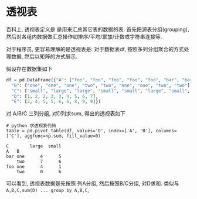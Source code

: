 # 透视表
百科上, 透视表定义是 是用来汇总其它表的数据的表. 首先把源表分组(grouping), 然后对各组内数据做汇总操作如排序/平均/累加/计数或字符串连接等.

对于程序员, 更容易理解的是透视表是: 对于数据表df, 按照多列分组聚合的方式处理数据, 然后以矩阵的方式展示.

假设存在数据集如下
```Python
df = pd.DataFrame({"A": ["foo", "foo", "foo", "foo", "foo", "bar", "bar", "bar", "bar"],
  "B": ["one", "one", "one", "two", "two", "one", "one", "two", "two"],
  "C": ["small", "large", "large", "small", "small", "large", "small", "small", "large"],
  "D": [1, 2, 2, 3, 3, 4, 5, 6, 7],
  "E": [2, 4, 5, 5, 6, 6, 8, 9, 9]})
```

对 A/B/C 三列分组, 对D列求sum, 得出的透视表如下
````
# python 求透视表代码
table = pd.pivot_table(df, values='D', index=['A', 'B'], columns=['C'], aggfunc=np.sum, fill_value=0)

C        large  small
A   B
bar one      4      5
    two      7      6
foo one      4      1
    two      0      6
````

可以看到, 透视表数据是先按照 列A分组, 然后按照B/C分组, 对D求和. 类似与 `A,B,C,sum(D) ... group by A,B,C`,
